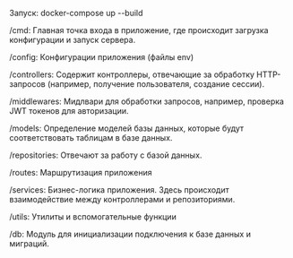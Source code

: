 Запуск: docker-compose up --build

/cmd: Главная точка входа в приложение, где происходит загрузка конфигурации и запуск сервера.

/config: Конфигурации приложения (файлы env)

/controllers: Содержит контроллеры, отвечающие за обработку HTTP-запросов (например, получение пользователя, создание сессии).

/middlewares: Мидлвари для обработки запросов, например, проверка JWT токенов для авторизации.

/models: Определение моделей базы данных, которые будут соответствовать таблицам в базе данных.

/repositories: Отвечают за работу с базой данных.

/routes: Маршрутизация приложения

/services: Бизнес-логика приложения. Здесь происходит взаимодействие между контроллерами и репозиториями.

/utils: Утилиты и вспомогательные функции

/db: Модуль для инициализации подключения к базе данных и миграций.
